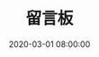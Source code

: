 ---
title: 留言板
date: 2020-03-01 08:00:00
aside: false
type: envelope
top_background: https://cdn.cbd.int//naokuo-blog@1.2.12/img/posts/posts8.webp
---